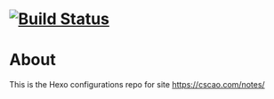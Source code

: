 [![Build Status](https://travis-ci.org/csarron/notes.svg?branch=master)](https://travis-ci.org/csarron/notes)
==============
# About

This is the Hexo configurations repo for site https://cscao.com/notes/



